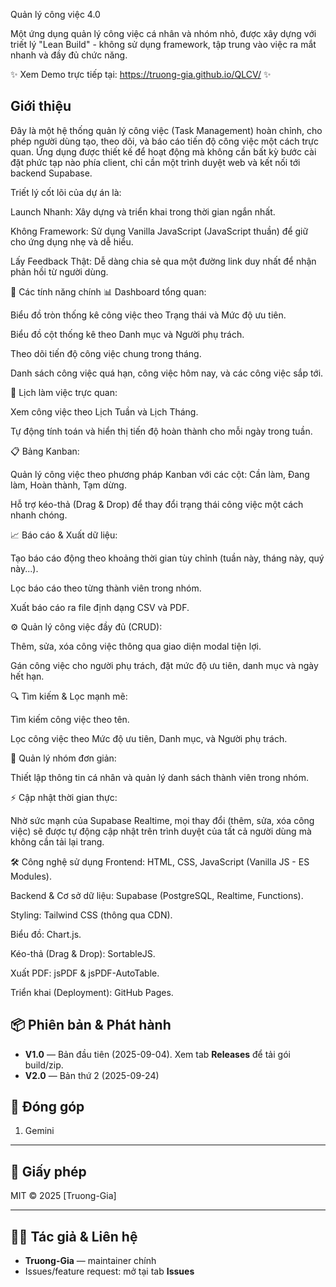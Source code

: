 Quản lý công việc 4.0

Một ứng dụng quản lý công việc cá nhân và nhóm nhỏ, được xây dựng với triết lý "Lean Build" - không sử dụng framework, tập trung vào việc ra mắt nhanh và đầy đủ chức năng.

✨ Xem Demo trực tiếp tại: https://truong-gia.github.io/QLCV/ ✨

## Giới thiệu

Đây là một hệ thống quản lý công việc (Task Management) hoàn chỉnh, cho phép người dùng tạo, theo dõi, và báo cáo tiến độ công việc một cách trực quan. Ứng dụng được thiết kế để hoạt động mà không cần bất kỳ bước cài đặt phức tạp nào phía client, chỉ cần một trình duyệt web và kết nối tới backend Supabase.

Triết lý cốt lõi của dự án là:

Launch Nhanh: Xây dựng và triển khai trong thời gian ngắn nhất.

Không Framework: Sử dụng Vanilla JavaScript (JavaScript thuần) để giữ cho ứng dụng nhẹ và dễ hiểu.

Lấy Feedback Thật: Dễ dàng chia sẻ qua một đường link duy nhất để nhận phản hồi từ người dùng.

🚀 Các tính năng chính
📊 Dashboard tổng quan:

Biểu đồ tròn thống kê công việc theo Trạng thái và Mức độ ưu tiên.

Biểu đồ cột thống kê theo Danh mục và Người phụ trách.

Theo dõi tiến độ công việc chung trong tháng.

Danh sách công việc quá hạn, công việc hôm nay, và các công việc sắp tới.

📅 Lịch làm việc trực quan:

Xem công việc theo Lịch Tuần và Lịch Tháng.

Tự động tính toán và hiển thị tiến độ hoàn thành cho mỗi ngày trong tuần.

📋 Bảng Kanban:

Quản lý công việc theo phương pháp Kanban với các cột: Cần làm, Đang làm, Hoàn thành, Tạm dừng.

Hỗ trợ kéo-thả (Drag & Drop) để thay đổi trạng thái công việc một cách nhanh chóng.

📈 Báo cáo & Xuất dữ liệu:

Tạo báo cáo động theo khoảng thời gian tùy chỉnh (tuần này, tháng này, quý này...).

Lọc báo cáo theo từng thành viên trong nhóm.

Xuất báo cáo ra file định dạng CSV và PDF.

⚙️ Quản lý công việc đầy đủ (CRUD):

Thêm, sửa, xóa công việc thông qua giao diện modal tiện lợi.

Gán công việc cho người phụ trách, đặt mức độ ưu tiên, danh mục và ngày hết hạn.

🔍 Tìm kiếm & Lọc mạnh mẽ:

Tìm kiếm công việc theo tên.

Lọc công việc theo Mức độ ưu tiên, Danh mục, và Người phụ trách.

👥 Quản lý nhóm đơn giản:

Thiết lập thông tin cá nhân và quản lý danh sách thành viên trong nhóm.

⚡ Cập nhật thời gian thực:

Nhờ sức mạnh của Supabase Realtime, mọi thay đổi (thêm, sửa, xóa công việc) sẽ được tự động cập nhật trên trình duyệt của tất cả người dùng mà không cần tải lại trang.

🛠️ Công nghệ sử dụng
Frontend: HTML, CSS, JavaScript (Vanilla JS - ES Modules).

Backend & Cơ sở dữ liệu: Supabase (PostgreSQL, Realtime, Functions).

Styling: Tailwind CSS (thông qua CDN).

Biểu đồ: Chart.js.

Kéo-thả (Drag & Drop): SortableJS.

Xuất PDF: jsPDF & jsPDF-AutoTable.

Triển khai (Deployment): GitHub Pages.

## 📦 Phiên bản & Phát hành
- **V1.0** — Bản đầu tiên (2025-09-04). Xem tab **Releases** để tải gói build/zip.  
- **V2.0** — Bản thứ 2 (2025-09-24)

## 🤝 Đóng góp
1. Gemini

---

## 📜 Giấy phép
MIT © 2025 [Truong-Gia]

---

## 👨‍💻 Tác giả & Liên hệ
- **Truong-Gia** — maintainer chính
- Issues/feature request: mở tại tab **Issues**
